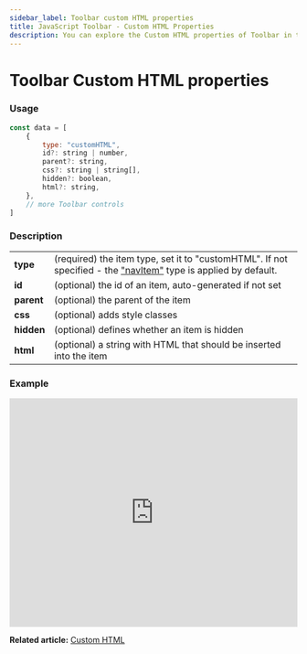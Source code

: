 ```yaml
---
sidebar_label: Toolbar custom HTML properties
title: JavaScript Toolbar - Custom HTML Properties 
description: You can explore the Custom HTML properties of Toolbar in the documentation of the DHTMLX JavaScript UI library. Browse developer guides and API reference, try out code examples and live demos, and download a free 30-day evaluation version of DHTMLX Suite.
---
```


# Toolbar Custom HTML properties

### Usage

~~~js
const data = [
    {
        type: "customHTML",
        id?: string | number,
        parent?: string,
        css?: string | string[],
        hidden?: boolean,
        html?: string,
    },
    // more Toolbar controls
]
~~~

### Description

<table>
    <tbody>
        <tr>
            <td><b>type</b></td>
            <td>(required) the item type, set it to "customHTML". If not specified - the <a href="../../navitem">"navItem"</a> type is applied by default.</td>
        </tr>
        <tr>
            <td><b>id</b></td>
            <td>(optional) the id of an item, auto-generated if not set</td>
        </tr>
        <tr>
            <td><b>parent</b></td>
            <td>(optional) the parent of the item</td>
        </tr>
        <tr>
            <td><b>css</b></td>
            <td>(optional) adds style classes</td>
        </tr>
        <tr>
            <td><b>hidden</b></td>
            <td>(optional) defines whether an item is hidden</td>
        </tr>
        <tr>
            <td><b>html</b></td>
            <td>(optional) a string with HTML that should be inserted into the item</td>
        </tr>
    </tbody>
</table>

### Example

<iframe src="https://snippet.dhtmlx.com/rv3gq5qe?mode=js" frameborder="0" class="snippet_iframe" width="100%" height="400"></iframe>

**Related article:** [Custom HTML](toolbar/customhtmlbutton.md)